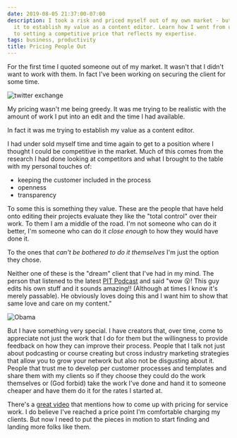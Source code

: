 ```yaml
---
date: 2019-08-05 21:37:00-07:00
description: I took a risk and priced myself out of my own market - but it was worth
  it to establish my value as a content editor. Learn how I went from under-selling
  to setting a competitive price that reflects my expertise.
tags: business, productivity
title: Pricing People Out
---
```


For the first time I quoted someone out of my market. It wasn't that I didn't want to work with them. In fact I've been working on securing the client for some time.

![twitter exchange](https://kjaymiller.s3-us-west-2.amazonaws.com/images/Screen-Shot-2019-08-06-at-10.31.26-AM.png)

My pricing wasn't me being greedy. It was me trying to be realistic with the amount of work I put into an edit and the time I had available.

In fact it was me trying to establish my value as a content editor.

I had under sold myself time and time again to get to a position where I thought I could be competitive in the market. Much of this comes from the research I had done looking at competitors and what I brought to the table with my personal touches of:

- keeping the customer included in the process
- openness
- transparency

To some this is something they value. These are the people that have held onto editing their projects evaluate they like the "total control" over their work. To them I am a middle of the road. I'm not someone who can do it better, I'm someone who can do it _close enough_ to how they would have done it.

To the ones that _can't be bothered to do it themselves_ I'm just the option they chose.

Neither one of these is the "dream" client that I've had in my mind. The person that listened to the latest [PIT Podcast] and said "wow 😮! This guy edits his own stuff and it sounds amazing!! (Although at times I know it's merely passable). He obviously loves doing this and I want him to show that same love and care on my content."

![Obama](https://media1.giphy.com/media/l0Ex4jlxBVvVX38xG/giphy.gif)

But I have something very special. I have creators that, over time, come to appreciate not just the work that I do for them but the willingness to provide feedback on how they can improve their process. People that I talk not just about podcasting or course creating but cross industry marketing strategies that allow you to grow your network but also not be disgusting about it. People that trust me to develop per customer processes and templates and share them with my clients so if they choose they could do the work themselves or (God forbid) take the work I've done and hand it to someone cheaper and have them do it for the rates I started at.

There's a [great video] that mentions how to come up with pricing for service work. I do believe I've reached a price point I'm comfortable charging my clients. But now I need to put the pieces in motion to start finding and landing more folks like them.

[pit podcast]: https://productivityintech.transistor.fm
[great video]: https://www.youtube.com/watch?v=RKXZ7t_RiOE
